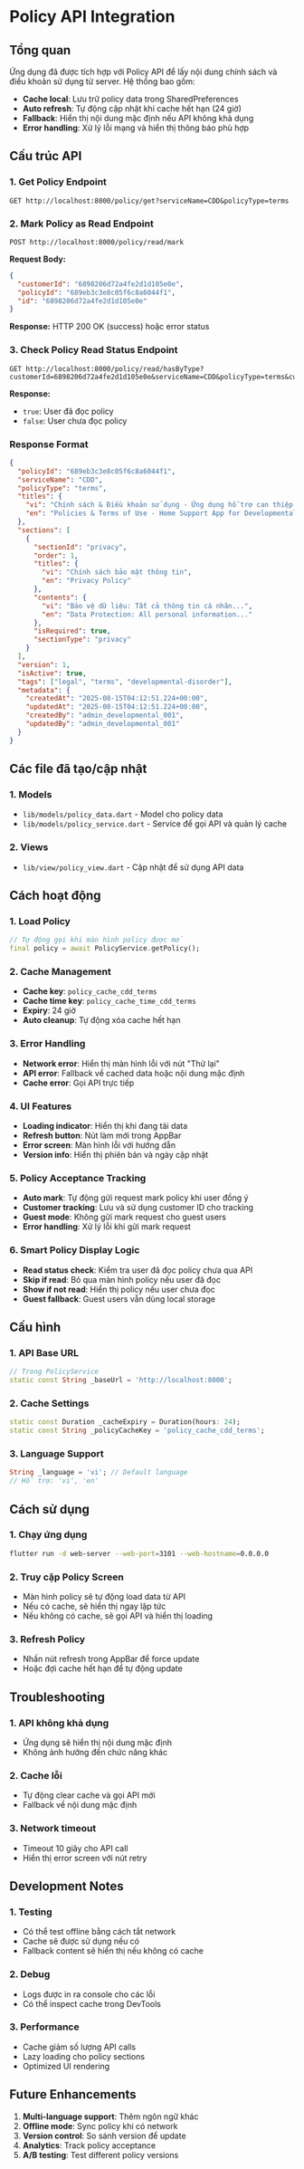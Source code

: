 # Policy API Integration

## Tổng quan

Ứng dụng đã được tích hợp với Policy API để lấy nội dung chính sách và điều khoản sử dụng từ server. Hệ thống bao gồm:

- **Cache local**: Lưu trữ policy data trong SharedPreferences
- **Auto refresh**: Tự động cập nhật khi cache hết hạn (24 giờ)
- **Fallback**: Hiển thị nội dung mặc định nếu API không khả dụng
- **Error handling**: Xử lý lỗi mạng và hiển thị thông báo phù hợp

## Cấu trúc API

### 1. Get Policy Endpoint
```
GET http://localhost:8000/policy/get?serviceName=CDD&policyType=terms
```

### 2. Mark Policy as Read Endpoint
```
POST http://localhost:8000/policy/read/mark
```

**Request Body:**
```json
{
  "customerId": "6898206d72a4fe2d1d105e0e",
  "policyId": "689eb3c3e8c05f6c8a6044f1",
  "id": "6898206d72a4fe2d1d105e0e"
}
```

**Response:** HTTP 200 OK (success) hoặc error status

### 3. Check Policy Read Status Endpoint
```
GET http://localhost:8000/policy/read/hasByType?customerId=6898206d72a4fe2d1d105e0e&serviceName=CDD&policyType=terms&currentVersion=true
```

**Response:** 
- `true`: User đã đọc policy
- `false`: User chưa đọc policy

### Response Format
```json
{
  "policyId": "689eb3c3e8c05f6c8a6044f1",
  "serviceName": "CDD",
  "policyType": "terms",
  "titles": {
    "vi": "Chính sách & Điều khoản sử dụng - Ứng dụng hỗ trợ can thiệp rối loạn phát triển tại nhà",
    "en": "Policies & Terms of Use - Home Support App for Developmental Disorders"
  },
  "sections": [
    {
      "sectionId": "privacy",
      "order": 1,
      "titles": {
        "vi": "Chính sách bảo mật thông tin",
        "en": "Privacy Policy"
      },
      "contents": {
        "vi": "Bảo vệ dữ liệu: Tất cả thông tin cá nhân...",
        "en": "Data Protection: All personal information..."
      },
      "isRequired": true,
      "sectionType": "privacy"
    }
  ],
  "version": 1,
  "isActive": true,
  "tags": ["legal", "terms", "developmental-disorder"],
  "metadata": {
    "createdAt": "2025-08-15T04:12:51.224+00:00",
    "updatedAt": "2025-08-15T04:12:51.224+00:00",
    "createdBy": "admin_developmental_001",
    "updatedBy": "admin_developmental_001"
  }
}
```

## Các file đã tạo/cập nhật

### 1. Models
- `lib/models/policy_data.dart` - Model cho policy data
- `lib/models/policy_service.dart` - Service để gọi API và quản lý cache

### 2. Views
- `lib/view/policy_view.dart` - Cập nhật để sử dụng API data

## Cách hoạt động

### 1. Load Policy
```dart
// Tự động gọi khi màn hình policy được mở
final policy = await PolicyService.getPolicy();
```

### 2. Cache Management
- **Cache key**: `policy_cache_cdd_terms`
- **Cache time key**: `policy_cache_time_cdd_terms`
- **Expiry**: 24 giờ
- **Auto cleanup**: Tự động xóa cache hết hạn

### 3. Error Handling
- **Network error**: Hiển thị màn hình lỗi với nút "Thử lại"
- **API error**: Fallback về cached data hoặc nội dung mặc định
- **Cache error**: Gọi API trực tiếp

### 4. UI Features
- **Loading indicator**: Hiển thị khi đang tải data
- **Refresh button**: Nút làm mới trong AppBar
- **Error screen**: Màn hình lỗi với hướng dẫn
- **Version info**: Hiển thị phiên bản và ngày cập nhật

### 5. Policy Acceptance Tracking
- **Auto mark**: Tự động gửi request mark policy khi user đồng ý
- **Customer tracking**: Lưu và sử dụng customer ID cho tracking
- **Guest mode**: Không gửi mark request cho guest users
- **Error handling**: Xử lý lỗi khi gửi mark request

### 6. Smart Policy Display Logic
- **Read status check**: Kiểm tra user đã đọc policy chưa qua API
- **Skip if read**: Bỏ qua màn hình policy nếu user đã đọc
- **Show if not read**: Hiển thị policy nếu user chưa đọc
- **Guest fallback**: Guest users vẫn dùng local storage

## Cấu hình

### 1. API Base URL
```dart
// Trong PolicyService
static const String _baseUrl = 'http://localhost:8000';
```

### 2. Cache Settings
```dart
static const Duration _cacheExpiry = Duration(hours: 24);
static const String _policyCacheKey = 'policy_cache_cdd_terms';
```

### 3. Language Support
```dart
String _language = 'vi'; // Default language
// Hỗ trợ: 'vi', 'en'
```

## Cách sử dụng

### 1. Chạy ứng dụng
```bash
flutter run -d web-server --web-port=3101 --web-hostname=0.0.0.0
```

### 2. Truy cập Policy Screen
- Màn hình policy sẽ tự động load data từ API
- Nếu có cache, sẽ hiển thị ngay lập tức
- Nếu không có cache, sẽ gọi API và hiển thị loading

### 3. Refresh Policy
- Nhấn nút refresh trong AppBar để force update
- Hoặc đợi cache hết hạn để tự động update

## Troubleshooting

### 1. API không khả dụng
- Ứng dụng sẽ hiển thị nội dung mặc định
- Không ảnh hưởng đến chức năng khác

### 2. Cache lỗi
- Tự động clear cache và gọi API mới
- Fallback về nội dung mặc định

### 3. Network timeout
- Timeout 10 giây cho API call
- Hiển thị error screen với nút retry

## Development Notes

### 1. Testing
- Có thể test offline bằng cách tắt network
- Cache sẽ được sử dụng nếu có
- Fallback content sẽ hiển thị nếu không có cache

### 2. Debug
- Logs được in ra console cho các lỗi
- Có thể inspect cache trong DevTools

### 3. Performance
- Cache giảm số lượng API calls
- Lazy loading cho policy sections
- Optimized UI rendering

## Future Enhancements

1. **Multi-language support**: Thêm ngôn ngữ khác
2. **Offline mode**: Sync policy khi có network
3. **Version control**: So sánh version để update
4. **Analytics**: Track policy acceptance
5. **A/B testing**: Test different policy versions
